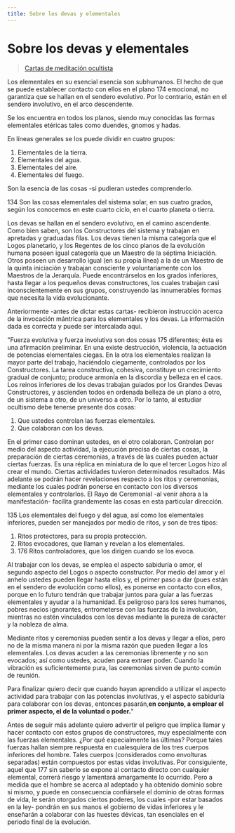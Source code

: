 ```yaml
---
title: Sobre los devas y elementales
---
```


# Sobre los devas y elementales

> [Cartas de meditación ocultista](/cartas-meditacion-ocultista/carta6#fórmulas-empleadas-para-llamar-a-los-devas-y-elementales)

Los elementales en su esencial esencia son subhumanos. El hecho de que se puede establecer contacto con ellos en el plano <pin lang="en">174</pin> emocional, no garantiza que se hallan en el sendero evolutivo. Por lo contrario, están en el sendero involutivo, en el arco descendente.

Se los encuentra en todos los planos, siendo muy conocidas las formas elementales etéricas tales como duendes, gnomos y hadas.

En líneas generales se los puede dividir en cuatro grupos:

1. Elementales de la tierra.
2. Elementales del agua.
3. Elementales del aire.
4. Elementales del fuego.

Son la esencia de las cosas -si pudieran ustedes comprenderlo.

<p>
<pin lang="es">134</pin> Son las cosas elementales del sistema solar, en sus cuatro grados, según los conocemos en este cuarto ciclo, en el cuarto planeta o tierra.
</p>

Los devas se hallan en el sendero evolutivo, en el camino ascendente. Como bien saben, son los Constructores del sistema y trabajan en apretadas y graduadas filas. Los devas tienen la misma categoría que el Logos planetario, y los Regentes de los cinco planos de la evolución humana poseen igual categoría que un Maestro de la séptima Iniciación. Otros poseen un desarrollo igual (en su propia línea) a la de un Maestro de la quinta iniciación y trabajan consciente y voluntariamente con los Maestros de la Jerarquía. Puede encontrárselos en los grados inferiores, hasta llegar a los pequeños devas constructores, los cuales trabajan casi inconscientemente en sus grupos, construyendo las innumerables formas que necesita la vida evolucionante.

Anteriormente -antes de dictar estas cartas- recibieron instrucción acerca de la invocación mántrica para los elementales y los devas. La información dada es correcta y puede ser intercalada aquí.

"Fuerza evolutiva y fuerza involutiva son dos cosas <pin lang="en">175</pin> diferentes; ésta es una afirmación preliminar. En una existe destrucción, violencia, la actuación de potencias elementales ciegas. En la otra los elementales realizan la mayor parte del trabajo, haciéndolo ciegamente, controlados por los Constructores. La tarea constructiva, cohesiva, constituye un crecimiento gradual de conjunto; produce armonía en la discordia y belleza en el caos. Los reinos inferiores de los devas trabajan guiados por los Grandes Devas Constructores, y ascienden todos en ordenada belleza de un plano a otro, de un sistema a otro, de un universo a otro. Por lo tanto, al estudiar ocultismo debe tenerse presente dos cosas:

1. Que ustedes controlan las fuerzas elementales.
2. Que colaboran con los devas.

En el primer caso dominan ustedes, en el otro colaboran. Controlan por medio del aspecto actividad, la ejecución precisa de ciertas cosas, la preparación de ciertas ceremonias, a través de las cuales pueden actuar ciertas fuerzas. Es una réplica en miniatura de lo que el tercer Logos hizo al crear el mundo. Ciertas actividades tuvieron determinados resultados. Más adelante se podrán hacer revelaciones respecto a los ritos y ceremonias, mediante los cuales podrán ponerse en contacto con los diversos elementales y controlarlos. El Rayo de Ceremonial -al venir ahora a la manifestación- facilita grandemente las cosas en esta particular dirección.

<p>
<pin lang="es">135</pin> Los elementales del fuego y del agua, así como los elementales inferiores, pueden ser manejados por medio de ritos, y son de tres tipos:
</p>

1. Ritos protectores, para su propia protección.
2. Ritos evocadores, que llaman y revelan a los elementales.
3. <pin lang="en">176</pin> Ritos controladores, que los dirigen cuando se los evoca.

Al trabajar con los devas, se emplea el aspecto sabiduría o amor, el segundo aspecto del Logos o aspecto constructor. Por medio del amor y el anhelo ustedes pueden llegar hasta ellos y, el primer paso a dar (pues están en el sendero de evolución como ellos), es ponerse en contacto con ellos, porque en lo futuro tendrán que trabajar juntos para guiar a las fuerzas elementales y ayudar a la humanidad. Es peligroso para los seres humanos, pobres necios ignorantes, entrometerse con las fuerzas de la involución, mientras no estén vinculados con los devas mediante la pureza de carácter y la nobleza de alma.

Mediante ritos y ceremonias pueden sentir a los devas y llegar a ellos, pero no de la misma manera ni por la misma razón que pueden llegar a los elementales. Los devas acuden a las ceremonias libremente y no son evocados; así como ustedes, acuden para extraer poder. Cuando la vibración es suficientemente pura, las ceremonias sirven de punto común de reunión.

Para finalizar quiero decir que cuando hayan aprendido a utilizar el aspecto actividad para trabajar con las potencias involutivas, y el aspecto sabiduría para colaborar con los devas, entonces pasarán,**en conjunto, a emplear el primer aspecto, el de la voluntad o poder.**"

Antes de seguir más adelante quiero advertir el peligro que implica llamar y hacer contacto con estos grupos de constructores, muy especialmente con las fuerzas elementales. ¿Por qué especialmente las últimas? Porque tales fuerzas hallan siempre respuesta en cualesquiera de los tres cuerpos inferiores del hombre. Tales cuerpos (considerados como envolturas separadas) están compuestos por estas vidas involutivas. Por consiguiente, aquel que <pin lang="en">177</pin> sin saberlo se expone al contacto directo con cualquier elemental, correrá riesgo y lamentará amargamente lo ocurrido. Pero a medida que el hombre se acerca al adeptado y ha obtenido dominio sobre sí mismo, y puede en consecuencia confiársele el dominio de otras formas de vida, le serán otorgados ciertos poderes, los cuales -por estar basados en la ley- pondrán en sus manos el gobierno de vidas inferiores y le enseñarán a colaborar con las huestes dévicas, tan esenciales en el periodo final de la evolución.

